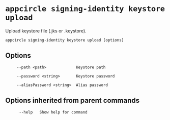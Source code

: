 # `appcircle signing-identity keystore upload`

Upload keystore file (.jks or .keystore).

```plaintext
appcircle signing-identity keystore upload [options]
```

## Options

```plaintext
     --path <path>             Keystore path

     --password <string>       Keystore password

     --aliasPassword <string>  Alias password
```

## Options inherited from parent commands

```plaintext
      --help   Show help for command
```
